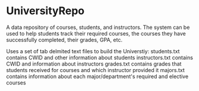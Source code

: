 # UniversityRepo
A data repository of courses, students, and instructors.  The system can be used to help students track their required courses, the courses they have successfully completed, their grades,  GPA, etc.

Uses a set of tab delmited text files to build the Universtiy: 
students.txt contains CWID and other information about students
instructors.txt contains CWID and information about instructors
grades.txt contains grades that students received for courses and which instructor provided it
majors.txt contains information about each major/department's required and elective courses